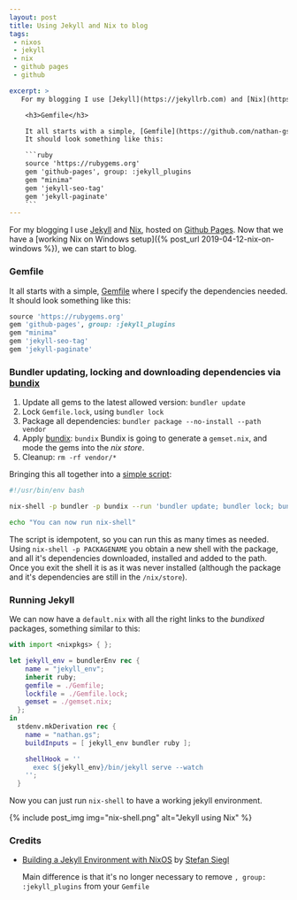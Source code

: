 ```yaml
---
layout: post
title: Using Jekyll and Nix to blog
tags: 
 - nixos
 - jekyll
 - nix
 - github pages
 - github

excerpt: >
   For my blogging I use [Jekyll](https://jekyllrb.com) and [Nix](https://nixos.org/nix), hosted on [Github Pages](https://pages.github.com/). Now that we have a working Nix on Windows setup, we can start to blog. 

    <h3>Gemfile</h3>

    It all starts with a simple, [Gemfile](https://github.com/nathan-gs/nathan-gs.github.com/blob/master/Gemfile) where I specify the dependencies needed. 
    It should look something like this:

    ```ruby
    source 'https://rubygems.org'
    gem 'github-pages', group: :jekyll_plugins
    gem "minima"
    gem 'jekyll-seo-tag'
    gem 'jekyll-paginate'
    ```
---
```


For my blogging I use [Jekyll](https://jekyllrb.com) and [Nix](https://nixos.org/nix), hosted on [Github Pages](https://pages.github.com/). Now that we have a [working Nix on Windows setup]({% post_url 2019-04-12-nix-on-windows %}), we can start to blog. 

### Gemfile

It all starts with a simple, [Gemfile](https://github.com/nathan-gs/nathan-gs.github.com/blob/master/Gemfile) where I specify the dependencies needed. 
It should look something like this:

```ruby
source 'https://rubygems.org'
gem 'github-pages', group: :jekyll_plugins
gem "minima"
gem 'jekyll-seo-tag'
gem 'jekyll-paginate'
```

### Bundler updating, locking and downloading dependencies via [bundix](https://github.com/manveru/bundix)

1. Update all gems to the latest allowed version: `bundler update`
1. Lock `Gemfile.lock`, using `bundler lock`
1. Package all dependencies: `bundler package --no-install --path vendor`
1. Apply [bundix](https://github.com/manveru/bundix): `bundix`
    Bundix is going to generate a `gemset.nix`, and mode the gems into the _nix store_.
1. Cleanup: `rm -rf vendor/*`

Bringing this all together into a [simple script](https://github.com/nathan-gs/nathan-gs.github.com/blob/master/bin/initialize-or-update.sh):

```bash
#!/usr/bin/env bash

nix-shell -p bundler -p bundix --run 'bundler update; bundler lock; bundler package --no-install --path vendor; bundix; rm -rf vendor'

echo "You can now run nix-shell"
```

The script is idempotent, so you can run this as many times as needed. Using `nix-shell -p PACKAGENAME` you obtain a new shell with the package, and all it's dependencies downloaded, installed and added to the path. Once you exit the shell it is as it was never installed (although the package and it's dependencies are still in the `/nix/store`).

### Running Jekyll

We can now have a `default.nix` with all the right links to the *bundixed* packages, something similar to this:

```nix
with import <nixpkgs> { };

let jekyll_env = bundlerEnv rec {
    name = "jekyll_env";
    inherit ruby;
    gemfile = ./Gemfile;
    lockfile = ./Gemfile.lock;
    gemset = ./gemset.nix;
  };
in
  stdenv.mkDerivation rec {
    name = "nathan.gs";
    buildInputs = [ jekyll_env bundler ruby ];

    shellHook = ''
      exec ${jekyll_env}/bin/jekyll serve --watch
    '';
  }
```

Now you can just run `nix-shell` to have a working jekyll environment.

{% include post_img img="nix-shell.png" alt="Jekyll using Nix" %}


### Credits

* [Building a Jekyll Environment with NixOS](https://stesie.github.io/2016/08/nixos-github-pages-env) by [Stefan Siegl](https://stesie.github.io/)
    
    Main difference is that it's no longer necessary to remove `, group: :jekyll_plugins` from your `Gemfile`
